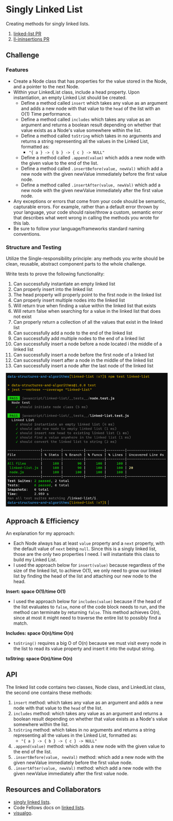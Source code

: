 # Singly Linked List

Creating methods for singly linked lists.

1. [linked-list PR](https://github.com/afnandamra/data-structures-and-algorithms/pull/19)
2. [ll-ininsertions PR](https://github.com/afnandamra/data-structures-and-algorithms/pull/20)

## Challenge

### Features

- Create a Node class that has properties for the value stored in the Node, and a pointer to the next Node.
- Within your LinkedList class, include a head property. Upon instantiation, an empty Linked List should be created.
  - Define a method called `insert` which takes any value as an argument and adds a new node with that value to the `head` of the list with an O(1) Time performance.
  - Define a method called `includes` which takes any value as an argument and returns a boolean result depending on whether that value exists as a Node's value somewhere within the list.
  - Define a method called `toString` which takes in no arguments and returns a string representing all the values in the Linked List, formatted as:
    - `"{ a } -> { b } -> { c } -> NULL"`
  - Define a method called `.append(value)` which adds a new node with the given value to the end of the list.
  - Define a method called `.insertBefore(value, newVal)` which add a new node with the given newValue immediately before the first value node.
  - Define a method called `.insertAfter(value, newVal)` which add a new node with the given newValue immediately after the first value node.
- Any exceptions or errors that come from your code should be semantic, capturable errors. For example, rather than a default error thrown by your language, your code should raise/throw a custom, semantic error that describes what went wrong in calling the methods you wrote for this lab.
- Be sure to follow your language/frameworks standard naming conventions.

### Structure and Testing

Utilize the Single-responsibility principle: any methods you write should be clean, reusable, abstract component parts to the whole challenge.

Write tests to prove the following functionality:

1. Can successfully instantiate an empty linked list
2. Can properly insert into the linked list
3. The head property will properly point to the first node in the linked list
4. Can properly insert multiple nodes into the linked list
5. Will return true when finding a value within the linked list that exists
6. Will return false when searching for a value in the linked list that does not exist
7. Can properly return a collection of all the values that exist in the linked list
8. Can successfully add a node to the end of the linked list
9. Can successfully add multiple nodes to the end of a linked list
10. Can successfully insert a node before a node located i the middle of a linked list
11. Can successfully insert a node before the first node of a linked list
12. Can successfully insert after a node in the middle of the linked list
13. Can successfully insert a node after the last node of the linked list

![linked-list-test](../assets/linked-list.PNG)

## Approach & Efficiency

An explanation for my approach:

- Each Node always has at least `value` property and a `next` property, with the default value of `next` being `null`. Since this is a singly linked list, those are the only two properties I need. I will instantiate this class to build my Linked List.
- I used the approach below for `insert(value)` because regardless of the size of the linked list, to achieve O(1), we only need to grow our linked list by finding the head of the list and attaching our new node to the head.

**Insert: space O(1)/time O(1)**

- I used the approach below for `includes(value)` because if the head of the list evaluates to `false`, none of the code block needs to run, and the method can terminate by returning `false`. This method achieves O(n), since at most it might need to traverse the entire list to possibly find a match.

**Includes: space O(n)/time O(n)**

- `toString()` requires a big O of O(n) because we must visit every node in the list to read its value property and insert it into the output string.

**toString: space O(n)/time O(n)**

## API

<!-- Description of each method publicly available to your Linked List -->

The linked list code contains two classes, Node class, and LinkedList class, the second one contains these methods:

1. `insert` method: which takes any value as an argument and adds a new node with that value to the `head` of the list.
2. `includes` method: which takes any value as an argument and returns a boolean result depending on whether that value exists as a Node's value somewhere within the list.
3. `toString` method: which takes in no arguments and returns a string representing all the values in the Linked List, formatted as:
   - `"{ a } -> { b } -> { c } -> NULL"`
4. `.append(value)` method: which adds a new node with the given value to the end of the list.
5. `.insertBefore(value, newVal)` method: which add a new node with the given newValue immediately before the first value node.
6. `.insertAfter(value, newVal)` method: which add a new node with the given newValue immediately after the first value node.

## Resources and Collaborators

- [singly linked lists](https://www.educative.io/edpresso/what-is-a-singly-linked-list).
- Code Fellows docs on [linked lists](https://codefellows.github.io/common_curriculum/data_structures_and_algorithms/Code_401/class-05/resources/singly_linked_list.html).
- [visualgo](https://visualgo.net/en/list).

